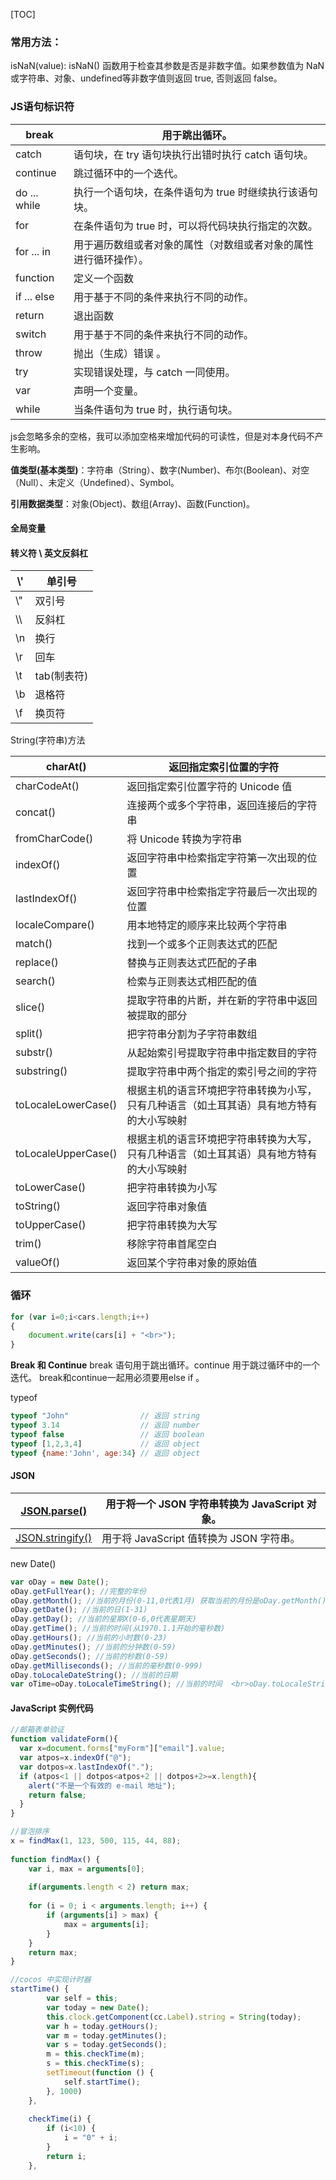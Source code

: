 [TOC]



### 常用方法：

isNaN(value):		isNaN() 函数用于检查其参数是否是非数字值。如果参数值为 NaN 或字符串、对象、undefined等非数字值则返回 true, 否则返回 false。



### JS语句标识符

| break        | 用于跳出循环。                                               |
| ------------ | ------------------------------------------------------------ |
| catch        | 语句块，在 try 语句块执行出错时执行 catch 语句块。           |
| continue     | 跳过循环中的一个迭代。                                       |
| do ... while | 执行一个语句块，在条件语句为 true 时继续执行该语句块。       |
| for          | 在条件语句为 true 时，可以将代码块执行指定的次数。           |
| for ... in   | 用于遍历数组或者对象的属性（对数组或者对象的属性进行循环操作）。 |
| function     | 定义一个函数                                                 |
| if ... else  | 用于基于不同的条件来执行不同的动作。                         |
| return       | 退出函数                                                     |
| switch       | 用于基于不同的条件来执行不同的动作。                         |
| throw        | 抛出（生成）错误 。                                          |
| try          | 实现错误处理，与 catch 一同使用。                            |
| var          | 声明一个变量。                                               |
| while        | 当条件语句为 true 时，执行语句块。                           |

js会忽略多余的空格，我可以添加空格来增加代码的可读性，但是对本身代码不产生影响。

**值类型(基本类型)**：字符串（String）、数字(Number)、布尔(Boolean)、对空（Null）、未定义（Undefined）、Symbol。

**引用数据类型**：对象(Object)、数组(Array)、函数(Function)。

#### 全局变量

#### 转义符  \ 英文反斜杠

| \\'  | 单引号      |
| ---- | ----------- |
| \\"  | 双引号      |
| \\\  | 反斜杠      |
| \n   | 换行        |
| \r   | 回车        |
| \t   | tab(制表符) |
| \b   | 退格符      |
| \f   | 换页符      |

String(字符串)方法

| charAt()            | 返回指定索引位置的字符                                       |
| ------------------- | ------------------------------------------------------------ |
| charCodeAt()        | 返回指定索引位置字符的 Unicode 值                            |
| concat()            | 连接两个或多个字符串，返回连接后的字符串                     |
| fromCharCode()      | 将 Unicode 转换为字符串                                      |
| indexOf()           | 返回字符串中检索指定字符第一次出现的位置                     |
| lastIndexOf()       | 返回字符串中检索指定字符最后一次出现的位置                   |
| localeCompare()     | 用本地特定的顺序来比较两个字符串                             |
| match()             | 找到一个或多个正则表达式的匹配                               |
| replace()           | 替换与正则表达式匹配的子串                                   |
| search()            | 检索与正则表达式相匹配的值                                   |
| slice()             | 提取字符串的片断，并在新的字符串中返回被提取的部分           |
| split()             | 把字符串分割为子字符串数组                                   |
| substr()            | 从起始索引号提取字符串中指定数目的字符                       |
| substring()         | 提取字符串中两个指定的索引号之间的字符                       |
| toLocaleLowerCase() | 根据主机的语言环境把字符串转换为小写，只有几种语言（如土耳其语）具有地方特有的大小写映射 |
| toLocaleUpperCase() | 根据主机的语言环境把字符串转换为大写，只有几种语言（如土耳其语）具有地方特有的大小写映射 |
| toLowerCase()       | 把字符串转换为小写                                           |
| toString()          | 返回字符串对象值                                             |
| toUpperCase()       | 把字符串转换为大写                                           |
| trim()              | 移除字符串首尾空白                                           |
| valueOf()           | 返回某个字符串对象的原始值                                   |

### 循环

```javaScript
for (var i=0;i<cars.length;i++)
{ 
    document.write(cars[i] + "<br>");
}
```

**Break 和 Continue** break 语句用于跳出循环。continue 用于跳过循环中的一个迭代。 break和continue一起用必须要用else if 。

typeof 

```javascript
typeof "John"                // 返回 string
typeof 3.14                  // 返回 number
typeof false                 // 返回 boolean
typeof [1,2,3,4]             // 返回 object
typeof {name:'John', age:34} // 返回 object
```

#### JSON

| [JSON.parse()](https://www.runoob.com/js/javascript-json-parse.html) | 用于将一个 JSON 字符串转换为 JavaScript 对象。 |
| ------------------------------------------------------------ | ---------------------------------------------- |
| [JSON.stringify()](https://www.runoob.com/js/javascript-json-stringify.html) | 用于将 JavaScript 值转换为 JSON 字符串。       |

new Date()

```javascript
var oDay = new Date(); 
oDay.getFullYear(); //完整的年份
oDay.getMonth(); //当前的月份(0-11,0代表1月) 获取当前的月份是oDay.getMonth()+1;   
oDay.getDate(); //当前的日(1-31) 
oDay.getDay(); //当前的星期X(0-6,0代表星期天) 
oDay.getTime(); //当前的时间(从1970.1.1开始的毫秒数) 
oDay.getHours(); //当前的小时数(0-23) 
oDay.getMinutes(); //当前的分钟数(0-59) 
oDay.getSeconds(); //当前的秒数(0-59) 
oDay.getMilliseconds(); //当前的毫秒数(0-999) 
oDay.toLocaleDateString(); //当前的日期 
var oTime=oDay.toLocaleTimeString(); //当前的时间  <br>oDay.toLocaleString( ); //日期与时间 
```









#### JavaScript  实例代码

```javascript
//邮箱表单验证
function validateForm(){
  var x=document.forms["myForm"]["email"].value;
  var atpos=x.indexOf("@");
  var dotpos=x.lastIndexOf(".");
  if (atpos<1 || dotpos<atpos+2 || dotpos+2>=x.length){
    alert("不是一个有效的 e-mail 地址");
    return false;
  }
}

//冒泡排序
x = findMax(1, 123, 500, 115, 44, 88);
 
function findMax() {
    var i, max = arguments[0];
   
    if(arguments.length < 2) return max;
 
    for (i = 0; i < arguments.length; i++) {
        if (arguments[i] > max) {
            max = arguments[i];
        }
    }
    return max;
}

//cocos 中实现计时器
startTime() {
        var self = this;
        var today = new Date();
        this.clock.getComponent(cc.Label).string = String(today);
        var h = today.getHours();
        var m = today.getMinutes();
        var s = today.getSeconds();
        m = this.checkTime(m);
        s = this.checkTime(s);
        setTimeout(function () {
            self.startTime();
        }, 1000)
    },
    
    checkTime(i) {
        if (i<10) {
            i = "0" + i;
        }
        return i;
    },
```




























































